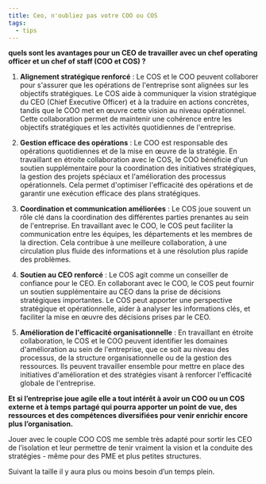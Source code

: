 ```yaml
---
title: Ceo, n'oubliez pas votre COO ou COS
tags:
  - tips
---
```

**quels sont les avantages pour un CEO de travailler avec un chef operating officer et un chef of staff (COO et COS) ?**  
  
1. **Alignement stratégique renforcé** : Le COS et le COO peuvent collaborer pour s'assurer que les opérations de l'entreprise sont alignées sur les objectifs stratégiques. Le COS aide à communiquer la vision stratégique du CEO (Chief Executive Officer) et à la traduire en actions concrètes, tandis que le COO met en œuvre cette vision au niveau opérationnel. Cette collaboration permet de maintenir une cohérence entre les objectifs stratégiques et les activités quotidiennes de l'entreprise.  
  
2. **Gestion efficace des opérations** : Le COO est responsable des opérations quotidiennes et de la mise en œuvre de la stratégie. En travaillant en étroite collaboration avec le COS, le COO bénéficie d'un soutien supplémentaire pour la coordination des initiatives stratégiques, la gestion des projets spéciaux et l'amélioration des processus opérationnels. Cela permet d'optimiser l'efficacité des opérations et de garantir une exécution efficace des plans stratégiques.  
  
3. **Coordination et communication améliorées** : Le COS joue souvent un rôle clé dans la coordination des différentes parties prenantes au sein de l'entreprise. En travaillant avec le COO, le COS peut faciliter la communication entre les équipes, les départements et les membres de la direction. Cela contribue à une meilleure collaboration, à une circulation plus fluide des informations et à une résolution plus rapide des problèmes.  
  
4. **Soutien au CEO renforcé** : Le COS agit comme un conseiller de confiance pour le CEO. En collaborant avec le COO, le COS peut fournir un soutien supplémentaire au CEO dans la prise de décisions stratégiques importantes. Le COS peut apporter une perspective stratégique et opérationnelle, aider à analyser les informations clés, et faciliter la mise en œuvre des décisions prises par le CEO.  
  
5. **Amélioration de l'efficacité organisationnelle** : En travaillant en étroite collaboration, le COS et le COO peuvent identifier les domaines d'amélioration au sein de l'entreprise, que ce soit au niveau des processus, de la structure organisationnelle ou de la gestion des ressources. Ils peuvent travailler ensemble pour mettre en place des initiatives d'amélioration et des stratégies visant à renforcer l'efficacité globale de l'entreprise.  
  
**Et si l’entreprise joue agile elle a tout intérêt à avoir un COO ou un COS externe et à temps partagé qui pourra apporter un point de vue, des ressources et des compétences diversifiées pour venir enrichir encore plus l’organisation.**  
  
Jouer avec le couple COO COS me semble très adapté pour sortir les CEO de l’isolation et leur permettre de tenir vraiment la vision et la conduite des stratégies - même pour des PME et plus petites structures.  
  
Suivant la taille il y aura plus ou moins besoin d’un temps plein.